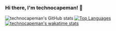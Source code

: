 ### Hi there, I'm technocapeman! 👋

![technocapeman's GitHub stats](https://github-readme-stats.vercel.app/api?username=technocapeman&show_icons=true&theme=gotham)
[![Top Languages](https://github-readme-stats.vercel.app/api/top-langs/?username=technocapeman&layout=compact&theme=gotham)](https://github.com/anuraghazra/github-readme-stats)
[![technocapeman's wakatime stats](https://github-readme-stats.vercel.app/api/wakatime?username=technocapeman&layout=compact&theme=gotham)](https://github.com/anuraghazra/github-readme-stats)

<!--
**technocapeman/technocapeman** is a ✨ _special_ ✨ repository because its `README.md` (this file) appears on your GitHub profile.

Here are some ideas to get you started:

- 🔭 I’m currently working on ...
- 🌱 I’m currently learning ...
- 👯 I’m looking to collaborate on ...
- 🤔 I’m looking for help with ...
- 💬 Ask me about ...
- 📫 How to reach me: ...
- 😄 Pronouns: ...
- ⚡ Fun fact: ...
-->
